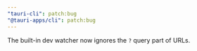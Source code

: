 ```yaml
---
"tauri-cli": patch:bug
"@tauri-apps/cli": patch:bug
---
```


The built-in dev watcher now ignores the `?` query part of URLs.

